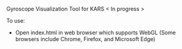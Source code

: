 Gyroscope Visualization Tool for KARS
< In progress > 

To use: 
  - Open index.html in web browser which supports WebGL (Some browsers include Chrome, Firefox, and Microsoft Edge)
